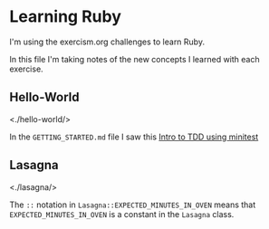 # Learning Ruby



I'm using the exercism.org challenges to learn Ruby.

In this file I'm taking notes of the new concepts I learned with each exercise.

## Hello-World

<./hello-world/>

In the `GETTING_STARTED.md` file I saw this [Intro to TDD using minitest](http://tutorials.jumpstartlab.com/topics/testing/intro-to-tdd.html)

## Lasagna

<./lasagna/>

The `::` notation in `Lasagna::EXPECTED_MINUTES_IN_OVEN` means that 
`EXPECTED_MINUTES_IN_OVEN` is a constant in the `Lasagna` class.


